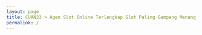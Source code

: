 ```yaml
---
layout: page
title: CUAN33 > Agen Slot Online Terlengkap Slot Paling Gampang Menang Hari Ini
permalink: /
---
```


